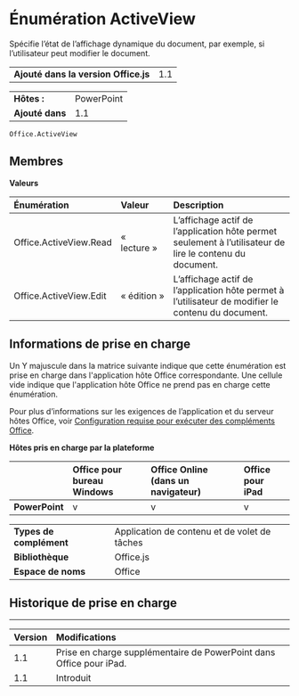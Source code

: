 
# <a name="activeview-enumeration"></a>Énumération ActiveView
Spécifie l’état de l’affichage dynamique du document, par exemple, si l’utilisateur peut modifier le document.

|||
|:-----|:-----|
|**Ajouté dans la version Office.js**|1.1|

|||
|:-----|:-----|
|**Hôtes :**|PowerPoint|
|**Ajouté dans**|1.1|



```
Office.ActiveView
```


## <a name="members"></a>Membres


**Valeurs**


|**Énumération**|**Valeur**|**Description**|
|:-----|:-----|:-----|
|Office.ActiveView.Read|« lecture »|L’affichage actif de l’application hôte permet seulement à l’utilisateur de lire le contenu du document.|
|Office.ActiveView.Edit|« édition »|L’affichage actif de l’application hôte permet à l’utilisateur de modifier le contenu du document.|

## <a name="support-details"></a>Informations de prise en charge


Un Y majuscule dans la matrice suivante indique que cette énumération est prise en charge dans l'application hôte Office correspondante. Une cellule vide indique que l'application hôte Office ne prend pas en charge cette énumération.

Pour plus d’informations sur les exigences de l’application et du serveur hôtes Office, voir [Configuration requise pour exécuter des compléments Office](../../docs/overview/requirements-for-running-office-add-ins.md).


**Hôtes pris en charge par la plateforme**


||**Office pour bureau Windows**|**Office Online (dans un navigateur)**|**Office pour iPad**|
|:-----|:-----|:-----|:-----|
|**PowerPoint**|v|v|v|

|||
|:-----|:-----|
|**Types de complément**|Application de contenu et de volet de tâches|
|**Bibliothèque**|Office.js|
|**Espace de noms**|Office|

## <a name="support-history"></a>Historique de prise en charge



****


|**Version**|**Modifications**|
|:-----|:-----|
|1.1|Prise en charge supplémentaire de PowerPoint dans Office pour iPad.|
|1.1|Introduit|
